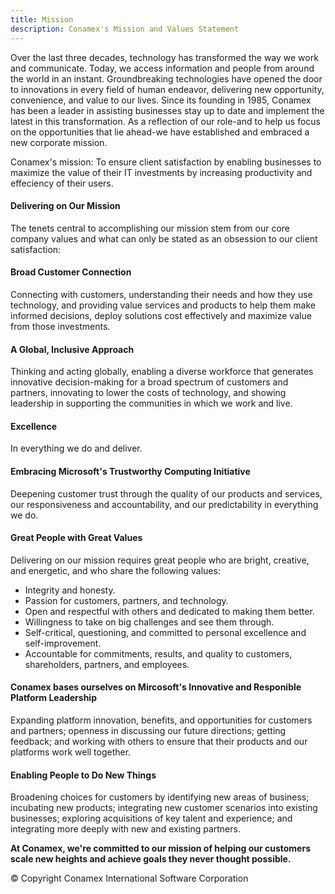 ```yaml
---
title: Mission
description: Conamex's Mission and Values Statement
---
```


Over the last three decades, technology has transformed the way
we work and communicate. Today, we access information and people
from around the world in an instant. Groundbreaking technologies
have opened the door to innovations in every field of human
endeavor, delivering new opportunity, convenience, and value to
our lives. Since its founding in 1985, Conamex has been a leader
in assisting businesses stay up to date and implement the latest
in this transformation. As a reflection of our role-and to help
us focus on the opportunities that lie ahead-we have established
and embraced a new corporate mission.

Conamex's mission: To ensure client satisfaction by enabling
businesses to maximize the value of their IT investments by
increasing productivity and effeciency of their users.

#### Delivering on Our Mission

The tenets central to accomplishing our mission stem from our
core company values and what can only be stated as an obsession
to our client satisfaction:

#### Broad Customer Connection

Connecting with customers, understanding their needs and how they
use technology, and providing value services and products to help
them make informed decisions, deploy solutions cost effectively
and maximize value from those investments.

#### A Global, Inclusive Approach

Thinking and acting globally, enabling a diverse workforce that
generates innovative decision-making for a broad spectrum of
customers and partners, innovating to lower the costs of technology,
and showing leadership in supporting the communities in which
we work and live.

#### Excellence

In everything we do and deliver.

#### Embracing Microsoft's Trustworthy Computing Initiative

Deepening customer trust through the quality of our products and
services, our responsiveness and accountability, and our
predictability in everything we do.

#### Great People with Great Values

Delivering on our mission requires great people who are bright,
creative, and energetic, and who share the following values:

* Integrity and honesty.
* Passion for customers, partners, and technology.
* Open and respectful with others and dedicated to making them better.
* Willingness to take on big challenges and see them through.
* Self-critical, questioning, and committed to personal excellence
and self-improvement.
* Accountable for commitments, results, and quality to customers,
shareholders, partners, and employees.

#### Conamex bases ourselves on Mircosoft's Innovative and Responible Platform Leadership

Expanding platform innovation, benefits, and opportunities for
customers and partners; openness in discussing our future directions;
getting feedback; and working with others to ensure that their
products and our platforms work well together.

#### Enabling People to Do New Things

Broadening choices for customers by identifying new areas of
business; incubating new products; integrating new customer
scenarios into existing businesses; exploring acquisitions of
key talent and experience; and integrating more deeply with
new and existing partners.

**At Conamex, we're committed to our mission of helping our
customers scale new heights and achieve goals they never
thought possible.**

© Copyright Conamex International Software Corporation
